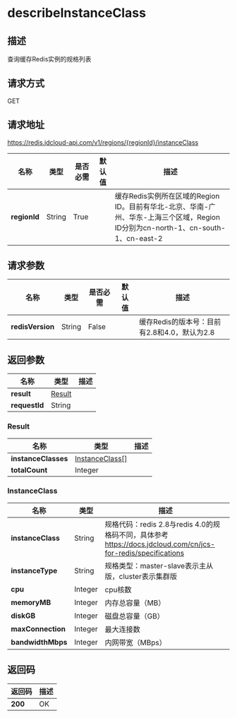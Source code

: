 # describeInstanceClass


## 描述
查询缓存Redis实例的规格列表

## 请求方式
GET

## 请求地址
https://redis.jdcloud-api.com/v1/regions/{regionId}/instanceClass

|名称|类型|是否必需|默认值|描述|
|---|---|---|---|---|
|**regionId**|String|True| |缓存Redis实例所在区域的Region ID。目前有华北-北京、华南-广州、华东-上海三个区域，Region ID分别为cn-north-1、cn-south-1、cn-east-2|

## 请求参数
|名称|类型|是否必需|默认值|描述|
|---|---|---|---|---|
|**redisVersion**|String|False| |缓存Redis的版本号：目前有2.8和4.0，默认为2.8|


## 返回参数
|名称|类型|描述|
|---|---|---|
|**result**|[Result](#result)| |
|**requestId**|String| |

### <div id="result">Result</div>
|名称|类型|描述|
|---|---|---|
|**instanceClasses**|[InstanceClass[]](#instanceclass)| |
|**totalCount**|Integer| |
### <div id="instanceclass">InstanceClass</div>
|名称|类型|描述|
|---|---|---|
|**instanceClass**|String|规格代码：redis 2.8与redis 4.0的规格码不同，具体参考 https://docs.jdcloud.com/cn/jcs-for-redis/specifications|
|**instanceType**|String|规格类型：master-slave表示主从版，cluster表示集群版|
|**cpu**|Integer|cpu核数|
|**memoryMB**|Integer|内存总容量（MB）|
|**diskGB**|Integer|磁盘总容量（GB）|
|**maxConnection**|Integer|最大连接数|
|**bandwidthMbps**|Integer|内网带宽（MBps）|

## 返回码
|返回码|描述|
|---|---|
|**200**|OK|
